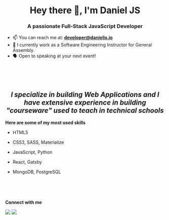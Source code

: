 <!--
**myDeveloperJourney/myDeveloperJourney** is a ✨ _special_ ✨ repository because its `README.md` (this file) appears on your GitHub profile. -->

<h1 align="center">Hey there 👋, I'm Daniel JS</h1>
<h3 align="center">A passionate Full-Stack JavaScript Developer</h3>

- 📫  You can reach me at: **developer@danieljs.io**
- 🏫 I currently work as a Software Engineering Instructor for General Assembly.
- 🗣  Open to speaking at your next event!


<br>
<br>
<br>

<h2 align="center"><i>I specialize in building Web Applications and I have extensive experience in building "courseware" used to teach in technical schools</i></h2>

<b>Here are some of my most used skills</b>

- HTML5

- CSS3, SASS, Materialize

- JavaScript, Python

- React, Gatsby

- MongoDB, PostgreSQL 

<br>
<br>
<br>

<b>Connect with me</b>


[<img src="https://img.shields.io/badge/twitter-%231DA1F2.svg?&style=for-the-badge&logo=twitter&logoColor=white" />](https://twitter.com/I_teach_JS) [<img src="https://img.shields.io/badge/linkedin-%230077B5.svg?&style=for-the-badge&logo=linkedin&logoColor=white" />](https://www.linkedin.com/in/daniel-j-scott/)
